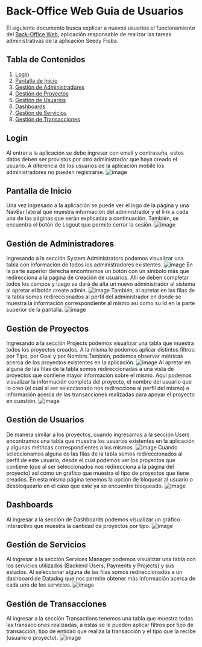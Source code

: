 # Back-Office Web Guia de Usuarios
El siguiente documento busca explicar a nuevos usuarios el funcionamiento del [Back-Office Web](https://seedy-fiuba-backoffice-web.herokuapp.com), aplicación responsable de realizar las tareas administrativas de la aplicación Seedy Fiuba.

## Tabla de Contenidos
1. [Login](#login)
2. [Pantalla de Inicio](#pantalla-de-inicio)
3. [Gestión de Administradores](#gestión-de-administradores)
4. [Gestión de Proyectos](#gestión-de-proyectos)
5. [Gestión de Usuarios](#gestión-de-usuarios)
6. [Dashboards](#dashboards)
7. [Gestión de Servicios](#gestión-de-servicios)
8. [Gestión de Transacciones](#gestión-de-transacciones)


## Login
Al entrar a la aplicación se debe ingresar con email y contraseña, estos datos deben ser provistos por otro administrador que haya creado el usuario. A diferencia de los usuarios de la aplicación mobile los administradores no pueden registrarse.
![image](https://user-images.githubusercontent.com/38841602/127774552-4d04c30c-b848-4dde-9d70-f1efb68c0638.png)

## Pantalla de Inicio
Una vez ingresado a la aplicación se puede ver el logo de la página y una NavBar lateral que muestra información del administrador y el link a cada una de las páginas que serán explicadas a continuación. También, se encuentra el botón de Logout que permite cerrar la sesión.
![image](https://user-images.githubusercontent.com/38841602/127774663-4ea16f37-0ca8-4b64-9701-1c935250ef34.png)

## Gestión de Administradores
Ingresando a la sección System Administrators podemos visualizar una tabla con información de todos los administradores existentes.
![image](https://user-images.githubusercontent.com/38841602/127774983-eae6c982-6668-4cf7-b464-0ab8dfd450dd.png)
En la parte superior derecha encontramos un botón con un símbolo más que redirecciona a la página de creación de usuarios. Allí se deben completar todos los campos y luego se dará de alta un nuevo administrador al sistema al apretar el botón create admin.
![image](https://user-images.githubusercontent.com/38841602/127775190-85113c68-a3e3-435f-b975-d2c217001d17.png)
También, al apretar en las filas de la tabla somos redireccionados al perfil del administrador en donde se muestra la información correspondiente al mismo así como su Id en la parte superior de la pantalla.
![image](https://user-images.githubusercontent.com/38841602/127775435-a8e97372-bd15-4cb9-9437-035319a4a086.png)

## Gestión de Proyectos
Ingresando a la sección Projects podemos visualizar una tabla que muestra todos los proyectos creados. A la misma le podemos aplicar distintos filtros: por Tipo, por Goal y por Nombre.También, podemos observar métricas acerca de los proyectos existentes en la aplicación.
![image](https://user-images.githubusercontent.com/38841602/127775727-30fc3a4a-34df-4f1a-b1f5-49930f451adf.png)
Al apretar en alguna de las filas de la tabla somos redireccionadas a una vista de proyectos que contiene mayor información sobre el mismo. Aquí podemos visualizar la información completa del proyecto, el nombre del usuario que lo creó (el cual al ser seleccionado nos redirecciona al perfil del mismo) e información acerca de las transacciones realizadas para apoyar el proyecto en cuestión.
![image](https://user-images.githubusercontent.com/38841602/127776097-86f9d3ec-b9a8-46bd-9170-75d244c70825.png)

## Gestión de Usuarios
De manera similar a los proyectos, cuando ingresamos a la sección Users encontramos una tabla que muestra los usuarios existentes en la aplicación y algunas métricas correspondientes a los mismos.
![image](https://user-images.githubusercontent.com/38841602/127776150-61ba0739-c824-453a-9507-2e648d54af91.png)
Cuando seleccionamos alguna de las filas de la tabla somos redireccionados al perfil de este usuario, desde el cual podemos ver los proyectos que contiene (que al ser seleccionados nos redirecciona a la página del proyecto) así como un gráfico que muestra el tipo de proyectos que tiene creados. En esta misma página tenemos la opción de bloquear al usuario o desbloquearlo en el caso que este ya se encuentre bloqueado.
![image](https://user-images.githubusercontent.com/38841602/127776331-b904dcf9-8cdd-45e3-aadf-224ebdbae042.png)

## Dashboards
Al ingresar a la sección de Dashboards podemos visualizar un gráfico interactivo que muestra la cantidad de proyectos por tipo.
![image](https://user-images.githubusercontent.com/38841602/127776487-5e493f9e-9546-4b12-af61-6f7887fe383e.png)

## Gestión de Servicios
Al ingresar a la sección Services Manager podemos visualizar una tabla con los servicios utilizados (Backend Users, Payments y Projects) y sus estados. Al seleccionar alguna de las filas somos redireccionados a un dashboard de Datadog que nos permite obtener más información acerca de cada uno de los servicios.
![image](https://user-images.githubusercontent.com/38841602/127776796-96dc2b1b-2914-4d70-8f06-ffb0e7d0da67.png)

## Gestión de Transacciones
Al ingresar a la sección Transactions tenemos una tabla que muestra todas las transacciones realizadas, a estas se le pueden aplicar filtros por tipo de transacción, tipo de entidad que realiza la transacción y el tipo que la recibe (usuario o proyecto).
![image](https://user-images.githubusercontent.com/38841602/127776963-9c69d209-7b5a-40c3-979a-f121d7d28782.png)


